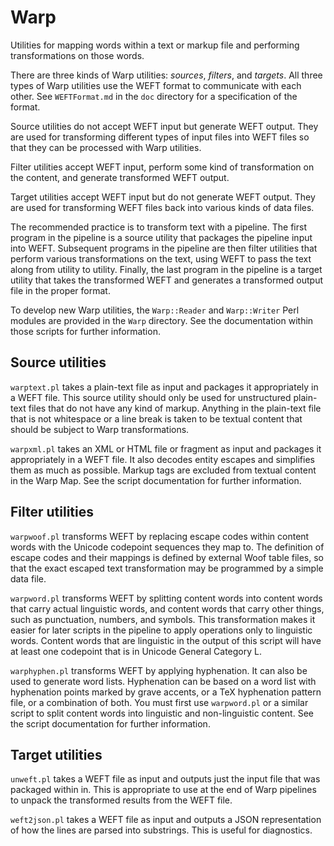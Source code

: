 # Warp

Utilities for mapping words within a text or markup file and performing transformations on those words.

There are three kinds of Warp utilities:  _sources_, _filters_, and _targets_.  All three types of Warp utilities use the WEFT format to communicate with each other.  See `WEFTFormat.md` in the `doc` directory for a specification of the format.

Source utilities do not accept WEFT input but generate WEFT output.  They are used for transforming different types of input files into WEFT files so that they can be processed with Warp utilities.

Filter utilities accept WEFT input, perform some kind of transformation on the content, and generate transformed WEFT output.

Target utilities accept WEFT input but do not generate WEFT output.  They are used for transforming WEFT files back into various kinds of data files.

The recommended practice is to transform text with a pipeline.  The first program in the pipeline is a source utility that packages the pipeline input into WEFT.  Subsequent programs in the pipeline are then filter utilities that perform various transformations on the text, using WEFT to pass the text along from utility to utility.  Finally, the last program in the pipeline is a target utility that takes the transformed WEFT and generates a transformed output file in the proper format.

To develop new Warp utilities, the `Warp::Reader` and `Warp::Writer` Perl modules are provided in the `Warp` directory.  See the documentation within those scripts for further information.

## Source utilities

`warptext.pl` takes a plain-text file as input and packages it appropriately in a WEFT file.  This source utility should only be used for unstructured plain-text files that do not have any kind of markup.  Anything in the plain-text file that is not whitespace or a line break is taken to be textual content that should be subject to Warp transformations.

`warpxml.pl` takes an XML or HTML file or fragment as input and packages it appropriately in a WEFT file.  It also decodes entity escapes and simplifies them as much as possible.  Markup tags are excluded from textual content in the Warp Map.  See the script documentation for further information.

## Filter utilities

`warpwoof.pl` transforms WEFT by replacing escape codes within content words with the Unicode codepoint sequences they map to.  The definition of escape codes and their mappings is defined by external Woof table files, so that the exact escaped text transformation may be programmed by a simple data file.

`warpword.pl` transforms WEFT by splitting content words into content words that carry actual linguistic words, and content words that carry other things, such as punctuation, numbers, and symbols.  This transformation makes it easier for later scripts in the pipeline to apply operations only to linguistic words.  Content words that are linguistic in the output of this script will have at least one codepoint that is in Unicode General Category L.

`warphyphen.pl` transforms WEFT by applying hyphenation.  It can also be used to generate word lists.  Hyphenation can be based on a word list with hyphenation points marked by grave accents, or a TeX hyphenation pattern file, or a combination of both.  You must first use `warpword.pl` or a similar script to split content words into linguistic and non-linguistic content.  See the script documentation for further information.

## Target utilities

`unweft.pl` takes a WEFT file as input and outputs just the input file that was packaged within in.  This is appropriate to use at the end of Warp pipelines to unpack the transformed results from the WEFT file.

`weft2json.pl` takes a WEFT file as input and outputs a JSON representation of how the lines are parsed into substrings.  This is useful for diagnostics.
